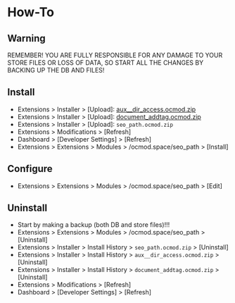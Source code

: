 # How-To

## Warning
REMEMBER! YOU ARE FULLY RESPONSIBLE FOR ANY DAMAGE TO YOUR STORE FILES OR LOSS OF DATA, SO START ALL THE CHANGES BY BACKING UP THE DB AND FILES!

## Install
* Extensions > Installer > [Upload]: [aux__dir_access.ocmod.zip](https://github.com/ocmod-space/ocmod-aux/raw/main/addons/dir-access/zip/aux__dir_access.ocmod.zip)
* Extensions > Installer > [Upload]: [document_addtag.ocmod.zip](https://github.com/ocmod-space/ocmod-document-addtag/raw/main/module/zip/document_addtag.ocmod.zip)
* Extensions > Installer > [Upload]: `seo_path.ocmod.zip`
* Extensions > Modifications > [Refresh]
* Dashboard > [Developer Settings] > [Refresh]
* Extensions > Extensions > Modules > /ocmod.space/seo_path > [Install]

## Configure
* Extensions > Extensions > Modules > /ocmod.space/seo_path > [Edit]

## Uninstall
* Start by making a backup (both DB and store files)!!!
* Extensions > Extensions > Modules > /ocmod.space/seo_path > [Uninstall]
* Extensions > Installer > Install History > `seo_path.ocmod.zip` > [Uninstall]
* Extensions > Installer > Install History > `aux__dir_access.ocmod.zip` > [Uninstall]
* Extensions > Installer > Install History > `document_addtag.ocmod.zip` > [Uninstall]
* Extensions > Modifications > [Refresh]
* Dashboard > [Developer Settings] > [Refresh]
